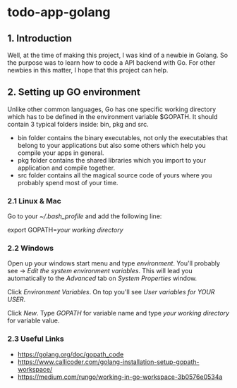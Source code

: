 # todo-app-golang

## 1. Introduction
Well, at the time of making this project, I was kind of a newbie in Golang. So the purpose was to learn how to code a API backend with Go. For other newbies in this matter, I hope that this project can help.

## 2. Setting up GO environment
Unlike other common languages, Go has one specific working directory which has to be defined in the environment variable $GOPATH. It should contain 3 typical folders inside: bin, pkg and src.

- bin folder contains the binary executables, not only the executables that belong to your applications but also some others which help you compile your apps in general.
- pkg folder contains the shared libraries which you import to your application and compile together.
- src folder contains all the magical source code of yours where you probably spend most of your time.

### 2.1 Linux & Mac
Go to your _~/.bash_profile_ and add the following line:

export GOPATH=_your working directory_

### 2.2 Windows
Open up your windows start menu and type _environment_. You'll probably see -> _Edit the system environment variables_. This will lead you automatically to the _Advanced_ tab on _System Properties_ window.

Click _Environment Variables_. On top you'll see _User variables for YOUR USER_.

Click _New_. Type _GOPATH_ for variable name and type _your working directory_ for variable value.

### 2.3 Useful Links
- https://golang.org/doc/gopath_code
- https://www.callicoder.com/golang-installation-setup-gopath-workspace/
- https://medium.com/rungo/working-in-go-workspace-3b0576e0534a



